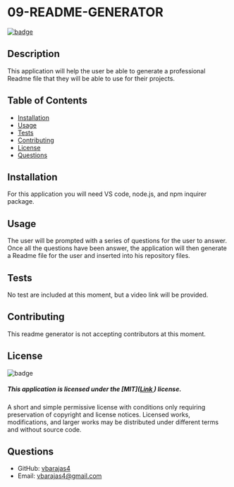 # 09-README-GENERATOR

[![badge](https://img.shields.io/badge/license-MIT-yellow.svg)](#license)


## Description
This application will help the user be able to generate a professional Readme file that they will be able to use for their projects.

## Table of Contents
 - [Installation](#installation)
 - [Usage](#usage)
 - [Tests](#tests)
 - [Contributing](#contributing)
 - [License](#license)
 - [Questions](#questions)

## Installation
For this application you will need VS code, node.js, and npm inquirer package.

## Usage
The user will be prompted with a series of questions for the user to answer. Once all the questions have been answer, the application will then generate a Readme file for the user and inserted into his repository files.

## Tests
No test are included at this moment, but a video link will be provided.

## Contributing
This readme generator is not accepting contributors at this moment. 

## License
![badge](https://img.shields.io/badge/license-MIT-yellow)
##### This application is licensed under the [MIT]([Link ](https://opensource.org/licenses/MIT)) license.
A short and simple permissive license with conditions only requiring preservation of copyright and license notices. Licensed works, modifications, and larger works may be distributed under different terms and without source code.

## Questions
 * GitHub: [vbarajas4](https://github.com/vbarajas4)
 * Email: [vbarajas4@gmail.com](mailto:vbarajas4@gmail.com)
